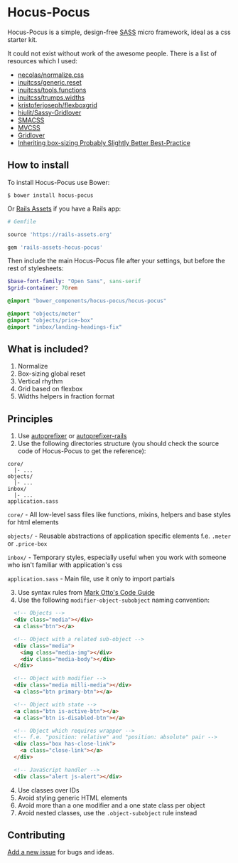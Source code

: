 # Hocus-Pocus

Hocus-Pocus is a simple, design-free [SASS][1] micro framework, ideal as a css starter kit.

It could not exist without work of the awesome people. There is a list of resources which I used:

* [necolas/normalize.css][11]
* [inuitcss/generic.reset][2]
* [inuitcss/tools.functions][4]
* [inuitcss/trumps.widths][16]
* [kristoferjoseph/flexboxgrid][10]
* [hiulit/Sassy-Gridlover][13]
* [SMACSS][14]
* [MVCSS][15]
* [Gridlover][12]
* [Inheriting box-sizing Probably Slightly Better Best-Practice][3]

## How to install

To install Hocus-Pocus use Bower:

```shell
$ bower install hocus-pocus
```

Or [Rails Assets][5] if you have a Rails app:

```rb
# Gemfile

source 'https://rails-assets.org'

gem 'rails-assets-hocus-pocus'
```

Then include the main Hocus-Pocus file after your settings, but before the rest of stylesheets:

```sass
$base-font-family: "Open Sans", sans-serif
$grid-container: 70rem

@import "bower_components/hocus-pocus/hocus-pocus"

@import "objects/meter"
@import "objects/price-box"
@import "inbox/landing-headings-fix"
```

## What is included?

1. Normalize
2. Box-sizing global reset
3. Vertical rhythm
4. Grid based on flexbox
5. Widths helpers in fraction format

## Principles

1. Use [autoprefixer][6] or [autoprefixer-rails][7]
2. Use the following directories structure (you should check the source code of Hocus-Pocus to get the reference):

  ```
  core/
    |- ...
  objects/
    |- ...
  inbox/
    |- ...
  application.sass
  ```

  `core/` - All low-level sass files like functions, mixins, helpers and base styles for html elements

  `objects/` - Reusable abstractions of application specific elements f.e. `.meter` or `.price-box`

  `inbox/` - Temporary styles, especially useful when you work with someone who isn't familiar with application's css

  `application.sass` - Main file, use it only to import partials

3. Use syntax rules from [Mark Otto's Code Guide][8]
4. Use the following `modifier-object-subobject` naming convention:

  ```html
    <!-- Objects -->
    <div class="media"></div>
    <a class="btn"></a>

    <!-- Object with a related sub-object -->
    <div class="media">
      <img class="media-img"></div>
      <div class="media-body"></div>
    </div>

    <!-- Object with modifier -->
    <div class="media milli-media"></div>
    <a class="btn primary-btn"></a>

    <!-- Object with state -->
    <a class="btn is-active-btn"></a>
    <a class="btn is-disabled-btn"></a>

    <!-- Object which requires wrapper -->
    <!-- f.e. "position: relative" and "position: absolute" pair -->
    <div class="box has-close-link">
      <a class="close-link"></a>
    </div>

    <!-- JavaScript handler -->
    <div class="alert js-alert"></div>
  ```
4. Use classes over IDs
5. Avoid styling generic HTML elements
6. Avoid more than a one modifier and a one state class per object
7. Avoid nested classes, use the `.object-subobject` rule instead

## Contributing

[Add a new issue][9] for bugs and ideas.

[1]: http://sass-lang.com
[2]: https://github.com/inuitcss/generic.reset
[3]: http://css-tricks.com/inheriting-box-sizing-probably-slightly-better-best-practice/
[4]: https://github.com/inuitcss/tools.functions
[5]: https://rails-assets.org
[6]: https://github.com/postcss/autoprefixer
[7]: https://github.com/ai/autoprefixer-rails
[8]: http://codeguide.co/#css
[9]: https://github.com/bkzl/hocus-pocus/issues
[10]: https://github.com/kristoferjoseph/flexboxgrid
[11]: https://github.com/necolas/normalize.css
[12]: http://www.gridlover.net
[13]: https://github.com/hiulit/Sassy-Gridlover
[14]: https://smacss.com
[15]: http://mvcss.io
[16]: https://github.com/inuitcss/trumps.widths
